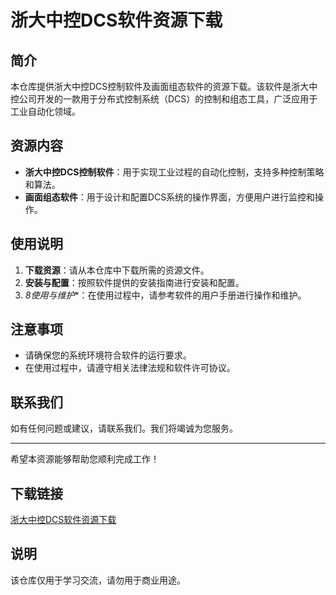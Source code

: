 # 浙大中控DCS软件资源下载

## 简介
本仓库提供浙大中控DCS控制软件及画面组态软件的资源下载。该软件是浙大中控公司开发的一款用于分布式控制系统（DCS）的控制和组态工具，广泛应用于工业自动化领域。

## 资源内容
- **浙大中控DCS控制软件**：用于实现工业过程的自动化控制，支持多种控制策略和算法。
- **画面组态软件**：用于设计和配置DCS系统的操作界面，方便用户进行监控和操作。

## 使用说明
1. **下载资源**：请从本仓库中下载所需的资源文件。
2. **安装与配置**：按照软件提供的安装指南进行安装和配置。
3. *8使用与维护**：在使用过程中，请参考软件的用户手册进行操作和维护。

## 注意事项
- 请确保您的系统环境符合软件的运行要求。
- 在使用过程中，请遵守相关法律法规和软件许可协议。

## 联系我们
如有任何问题或建议，请联系我们。我们将竭诚为您服务。

---

希望本资源能够帮助您顺利完成工作！

## 下载链接
[浙大中控DCS软件资源下载](https://pan.quark.cn/s/0ba9af7dba92)

## 说明

该仓库仅用于学习交流，请勿用于商业用途。
